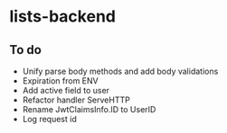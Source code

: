 # lists-backend

## To do

- Unify parse body methods and add body validations
- Expiration from ENV
- Add active field to user
- Refactor handler ServeHTTP
- Rename JwtClaimsInfo.ID to UserID
- Log request id

